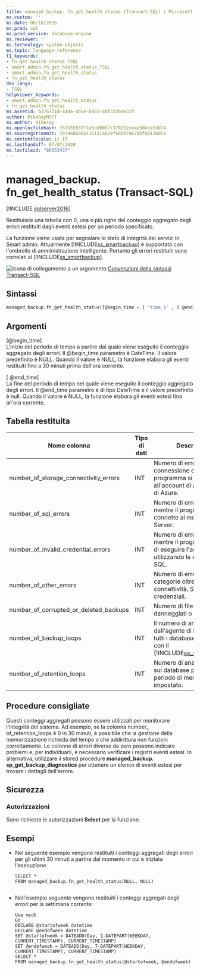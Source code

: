 ```yaml
---
title: managed_backup. fn_get_health_status (Transact-SQL) | Microsoft Docs
ms.custom: ''
ms.date: 06/10/2016
ms.prod: sql
ms.prod_service: database-engine
ms.reviewer: ''
ms.technology: system-objects
ms.topic: language-reference
f1_keywords:
- fn_get_health_status_TSQL
- smart_admin.fn_get_health_status_TSQL
- smart_admin.fn_get_health_status
- fn_get_health_status
dev_langs:
- TSQL
helpviewer_keywords:
- smart_admin.fn_get_health_status
- fn_get_health_status
ms.assetid: b376711d-444a-4b5e-b483-8df323b4e31f
author: MikeRayMSFT
ms.author: mikeray
ms.openlocfilehash: f5f155837f1e5dd9057c376152ceae56bce33d74
ms.sourcegitcommit: 703968b86a111111a82ef66bb7467dbf68126051
ms.contentlocale: it-IT
ms.lasthandoff: 07/07/2020
ms.locfileid: "86053437"
---
```

# <a name="managed_backupfn_get_health_status-transact-sql"></a>managed_backup. fn_get_health_status (Transact-SQL)
[!INCLUDE [sqlserver2016](../../includes/applies-to-version/sqlserver2016.md)]

  Restituisce una tabella con 0, una o più righe del conteggio aggregato degli errori restituiti dagli eventi estesi per un periodo specificato.  
  
 La funzione viene usata per segnalare lo stato di integrità dei servizi in Smart admin.  Attualmente [!INCLUDE[ss_smartbackup](../../includes/ss-smartbackup-md.md)] è supportato con l'ombrello di amministrazione intelligente. Pertanto gli errori restituiti sono correlati al [!INCLUDE[ss_smartbackup](../../includes/ss-smartbackup-md.md)].  
  
 
 ![Icona di collegamento a un argomento](../../database-engine/configure-windows/media/topic-link.gif "Icona di collegamento a un argomento") [Convenzioni della sintassi Transact-SQL](../../t-sql/language-elements/transact-sql-syntax-conventions-transact-sql.md)  
  
## <a name="syntax"></a>Sintassi  
  
```sql  
managed_backup.fn_get_health_status([@begin_time = ] 'time_1' , [ @end_time = ] 'time_2')  
```  
  
##  <a name="arguments"></a><a name="Arguments"></a>Argomenti  
 [@begin_time]  
 L'inizio del periodo di tempo a partire dal quale viene eseguito il conteggio aggregato degli errori.  Il @begin_time parametro è DateTime. Il valore predefinito è NULL. Quando il valore è NULL, la funzione elabora gli eventi restituiti fino a 30 minuti prima dell'ora corrente.  
  
 [ @end_time]  
 La fine del periodo di tempo nel quale viene eseguito il conteggio aggregato degli errori. Il @end_time parametro è di tipo DateTime e il valore predefinito è null. Quando il valore è NULL, la funzione elabora gli eventi estesi fino all'ora corrente.  
  
## <a name="table-returned"></a>Tabella restituita  
  
|Nome colonna|Tipo di dati|Descrizione|  
|-----------------|---------------|-----------------|  
|number_of_storage_connectivity_errors|INT|Numero di errori di connessione quando il programma si connette all'account di archiviazione di Azure.|  
|number_of_sql_errors|INT|Numero di errori restituiti mentre il programma si connette al motore di SQL Server.|  
|number_of_invalid_credential_errors|INT|Numero di errori restituiti mentre il programma tenta di eseguire l'autenticazione utilizzando le credenziali SQL.|  
|number_of_other_errors|INT|Numero di errori di altre categorie oltre la connettività, SQL o le credenziali.|  
|number_of_corrupted_or_deleted_backups|INT|Numero di file di backup danneggiati o eliminati.|  
|number_of_backup_loops|INT|Il numero di analisi eseguite dall'agente di backup su tutti i database configurati con il [!INCLUDE[ss_smartbackup](../../includes/ss-smartbackup-md.md)].|  
|number_of_retention_loops|INT|Numero di analisi eseguite sui database per valutare il periodo di memorizzazione impostato.|  
  
## <a name="best-practices"></a>Procedure consigliate  
 Questi conteggi aggregati possono essere utilizzati per monitorare l'integrità del sistema. Ad esempio, se la colonna number_ of_retention_loops è 0 in 30 minuti, è possibile che la gestione della memorizzazione richieda del tempo o che addirittura non funzioni correttamente. Le colonne di errori diverse da zero possono indicare problemi e, per individuarli, è necessario verificare i registri eventi estesi. In alternativa, utilizzare il stored procedure **managed_backup. sp_get_backup_diagnostics** per ottenere un elenco di eventi estesi per trovare i dettagli dell'errore.  
  
## <a name="security"></a>Sicurezza  
  
### <a name="permissions"></a>Autorizzazioni  
 Sono richieste le autorizzazioni **Select** per la funzione.  
  
## <a name="examples"></a>Esempi  
  
-   Nel seguente esempio vengono restituiti i conteggi aggregati degli errori per gli ultimi 30 minuti a partire dal momento in cui è iniziata l'esecuzione.  
  
    ```  
    SELECT *  
    FROM managed_backup.fn_get_health_status(NULL, NULL)  
  
    ```  
  
-   Nell'esempio seguente vengono restituiti i conteggi aggregati degli errori per la settimana corrente:  
  
    ```  
    Use msdb  
    Go  
    DECLARE @startofweek datetime  
    DECLARE @endofweek datetime  
    SET @startofweek = DATEADD(Day, 1-DATEPART(WEEKDAY, CURRENT_TIMESTAMP), CURRENT_TIMESTAMP)   
    SET @endofweek = DATEADD(Day, 7-DATEPART(WEEKDAY, CURRENT_TIMESTAMP), CURRENT_TIMESTAMP)  
    SELECT *  
    FROM managed_backup.fn_get_health_status(@startofweek, @endofweek)  
  
    ```  
  
  
